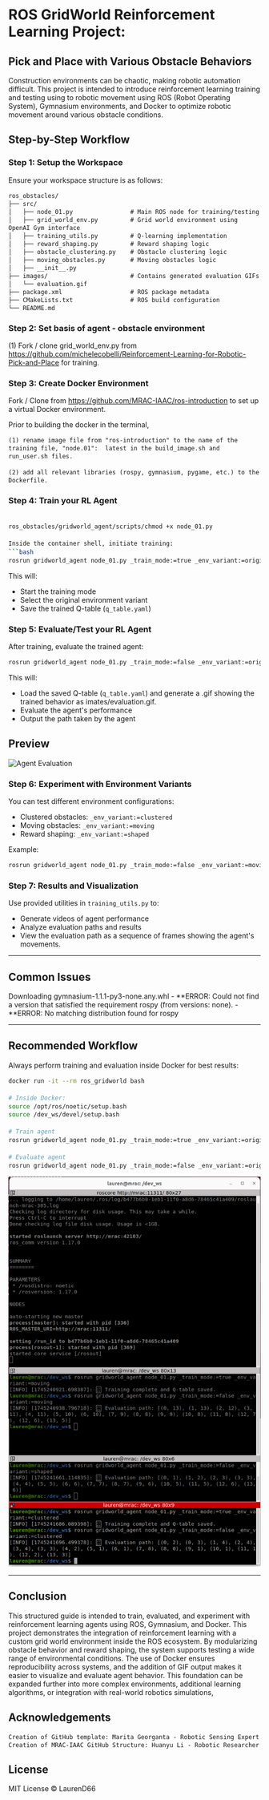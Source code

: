 # ROS GridWorld Reinforcement Learning Project: 
## Pick and Place with Various Obstacle Behaviors

Construction environments can be chaotic, making robotic automation difficult. This project is intended to introduce reinforcement learning training and testing using to robotic movement using ROS (Robot Operating System), Gymnasium environments, and Docker to optimize robotic movement around various obstacle conditions.

## Step-by-Step Workflow

### Step 1: Setup the Workspace

Ensure your workspace structure is as follows:
```
ros_obstacles/
├── src/
│   ├── node_01.py                # Main ROS node for training/testing
│   ├── grid_world_env.py         # Grid world environment using OpenAI Gym interface
│   ├── training_utils.py         # Q-learning implementation
│   ├── reward_shaping.py         # Reward shaping logic
│   ├── obstacle_clustering.py    # Obstacle clustering logic
│   ├── moving_obstacles.py       # Moving obstacles logic
│   ├── __init__.py
├── images/                       # Contains generated evaluation GIFs
│   └── evaluation.gif
├── package.xml                   # ROS package metadata
├── CMakeLists.txt                # ROS build configuration
└── README.md
```

### Step 2: Set basis of agent - obstacle environment

(1) Fork / clone grid_world_env.py from https://github.com/michelecobelli/Reinforcement-Learning-for-Robotic-Pick-and-Place for training.

### Step 3: Create Docker Environment 

Fork / Clone from https://github.com/MRAC-IAAC/ros-introduction to set up a virtual Docker environment.

Prior to building the docker in the terminal,

    (1) rename image file from "ros-introduction" to the name of the training file, "node.01":  latest in the build_image.sh and run_user.sh files.

    (2) add all relevant libraries (rospy, gymnasium, pygame, etc.) to the Dockerfile.

### Step 4: Train your RL Agent

```bash

ros_obstacles/gridworld_agent/scripts/chmod +x node_01.py

Inside the container shell, initiate training:
```bash
rosrun gridworld_agent node_01.py _train_mode:=true _env_variant:=original
```

This will:
- Start the training mode
- Select the original environment variant
- Save the trained Q-table (`q_table.yaml`)

### Step 5: Evaluate/Test your RL Agent

After training, evaluate the trained agent:
```bash
rosrun gridworld_agent node_01.py _train_mode:=false _env_variant:=original
```

This will:
- Load the saved Q-table (`q_table.yaml`) and generate a .gif showing the trained behavior as imates/evaluation.gif.
- Evaluate the agent's performance
- Output the path taken by the agent

## Preview

![Agent Evaluation](images/evaluation.gif)

### Step 6: Experiment with Environment Variants 

You can test different environment configurations:
- Clustered obstacles: `_env_variant:=clustered`
- Moving obstacles: `_env_variant:=moving`
- Reward shaping: `_env_variant:=shaped`

Example:
```bash
rosrun gridworld_agent node_01.py _train_mode:=false _env_variant:=moving
```

### Step 7: Results and Visualization 

Use provided utilities in `training_utils.py` to:
- Generate videos of agent performance
- Analyze evaluation paths and results
- View the evaluation path as a sequence of frames showing the agent's movements.


---

## Common Issues


Downloading gymnasium-1.1.1-py3-none.any.whl
    - **ERROR: Could not find a version that satisfied the requirement rospy (from versions: none).
    - **ERROR: No matching distribution found for rospy

---

## Recommended Workflow

Always perform training and evaluation inside Docker for best results:

```bash
docker run -it --rm ros_gridworld bash

# Inside Docker:
source /opt/ros/noetic/setup.bash
source /dev_ws/devel/setup.bash

# Train agent
rosrun gridworld_agent node_01.py _train_mode:=true _env_variant:=original

# Evaluate agent
rosrun gridworld_agent node_01.py _train_mode:=false _env_variant:=original
```
![Gridworld Example](images/sample_output.png)

---

## Conclusion

This structured guide is intended to train, evaluated, and experiment with reinforcement learning agents using ROS, Gymnasium, and Docker. 
This project demonstrates the integration of reinforcement learning with a custom grid world environment inside the ROS ecosystem. By modularizing obstacle behavior and reward shaping, the system supports testing a wide range of environmental conditions. The use of Docker ensures reproducibility across systems, and the addition of GIF output makes it easier to visualize and evaluate agent behavior. This foundation can be expanded further into more complex environments, additional learning algorithms, or integration with real-world robotics simulations,

## Acknowledgements

    Creation of GitHub template: Marita Georganta - Robotic Sensing Expert
    Creation of MRAC-IAAC GitHub Structure: Huanyu Li - Robotic Researcher

## License

MIT License © LaurenD66
